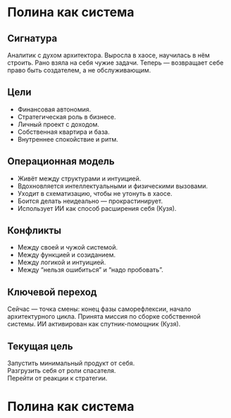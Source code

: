 # Полина как система

## Сигнатура
Аналитик с духом архитектора. Выросла в хаосе, научилась в нём строить. Рано взяла на себя чужие задачи. Теперь — возвращает себе право быть создателем, а не обслуживающим.

## Цели
- Финансовая автономия.
- Стратегическая роль в бизнесе.
- Личный проект с доходом.
- Собственная квартира и база.
- Внутреннее спокойствие и ритм.

## Операционная модель
- Живёт между структурами и интуицией.
- Вдохновляется интеллектуальными и физическими вызовами.
- Уходит в схематизацию, чтобы не утонуть в хаосе.
- Боится делать неидеально — прокрастинирует.
- Использует ИИ как способ расширения себя (Кузя).

## Конфликты
- Между своей и чужой системой.
- Между функцией и созиданием.
- Между логикой и интуицией.
- Между “нельзя ошибиться” и “надо пробовать”.

## Ключевой переход
Сейчас — точка смены: конец фазы саморефлексии, начало архитектурного цикла. Принята миссия по сборке собственной системы. ИИ активирован как спутник-помощник (Кузя).  

## Текущая цель
Запустить минимальный продукт от себя.  
Разгрузить себя от роли спасателя.  
Перейти от реакции к стратегии.
# Полина как система